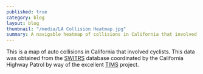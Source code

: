 ```yaml
---
published: true
category: blog
layout: blog
thumbnail: "/media/LA Collision Heatmap.jpg"
summary: A navigable heatmap of collisions in California that involved cyclists.
---
```

<script src='https://api.tiles.mapbox.com/mapbox.js/v2.2.1/mapbox.js'></script>
<link href='https://api.tiles.mapbox.com/mapbox.js/v2.2.1/mapbox.css' rel='stylesheet' />
<script src='https://api.tiles.mapbox.com/mapbox.js/plugins/leaflet-heat/v0.1.3/leaflet-heat.js'></script>

<script src="/bower_components/lodash/lodash.min.js"></script>
<script src="/bower_components/Chart.js/Chart.js"></script>
<script src="/js/heat_map.js"></script>
<script src="/js/collision_timeline.js"></script>
<script src="/js/application.js"></script>

<div class='article-splash'>
  <div id='map'>
    <div id='timeline'>
      <canvas id='line-chart' width="400" height="200"></canvas>
    </div>
  </div>
</div>

This is a map of auto collisions in California that involved cyclists. This data
was obtained from the [SWITRS](http://iswitrs.chp.ca.gov/Reports/jsp/userLogin.jsp)
database coordinated by the California Highway Patrol by way of the excellent
[TIMS](http://tims.berkeley.edu) project.

<script>
  $(function(){
    var application = new Application();
  });
</script>

